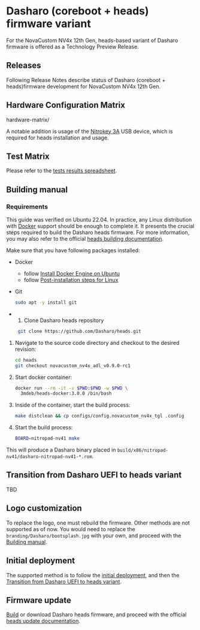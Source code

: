 # Dasharo (coreboot + heads) firmware variant

For the NovaCustom NV4x 12th Gen, heads-based variant of Dasharo firmware is
offered as a Technology Preview Release.

## Releases

Following Release Notes describe status of Dasharo (coreboot + heads)firmware
development for NovaCustom NV4x 12th Gen.

## Hardware Configuration Matrix

hardware-matrix/

A notable addition is usage of the
[Nitrokey 3A](https://shop.nitrokey.com/shop/nk3an-nitrokey-3a-nfc-14)
USB device, which is required for heads installation and usage.

## Test Matrix

Please refer to the [tests results spreadsheet](TBD).

## Building manual

### Requirements

This guide was verified on Ubuntu 22.04. In practice, any Linux distribution
with [Docker](https://www.docker.com/) support should be enough to complete it.
It presents the crucial steps required to build the Dasharo heads firmware. For
more information, you may also refer to the official
[heads building documentation](https://osresearch.net/general-building/).

Make sure that you have following packages installed:

* Docker
    - follow [Install Docker Engine on Ubuntu](https://docs.docker.com/engine/install/ubuntu/)
    - follow [Post-installation steps for Linux](https://docs.docker.com/engine/install/linux-postinstall/)
* Git

    ```bash
    sudo apt -y install git
    ```

* 1. Clone Dasharo heads repository

   ```bash
    git clone https://github.com/Dasharo/heads.git
   ```

1. Navigate to the source code directory and checkout to the desired revision:

    ```bash
    cd heads
    git checkout novacustom_nv4x_adl_v0.9.0-rc1
    ```

1. Start docker container:

    ```bash
    docker run --rm -it -v $PWD:$PWD -w $PWD \
      3mdeb/heads-docker:3.0.0 /bin/bash
    ```

1. Inside of the container, start the build process:

    ```bash
    make distclean && cp configs/config.novacustom_nv4x_tgl .config
    ```

1. Start the build process:

    ```bash
    BOARD=nitropad-nv41 make
    ```

This will produce a Dasharo binary placed in
`build/x86/nitropad-nv41/dasharo-nitropad-nv41-*.rom`.

## Transition from Dasharo UEFI to heads variant

TBD

## Logo customization

To replace the logo, one must rebuild the firmware. Other methods are not
supported as of now. You would need to replace the
`branding/Dasharo/bootsplash.jpg` with your own, and proceed with the
[Building manual](#building-manual).

## Initial deployment

The supported method is to follow the
[initial deployment](/unified/novacustom/initial-deployment.md), and then the
[Transition from Dasharo UEFI to heads variant](#transition-from-dasharo-uefi-to-heads-variant).

## Firmware update

[Build](#building-manual) or download Dasharo heads firmware, and proceed with
the official [heads update documentation](https://osresearch.net/Updating).
